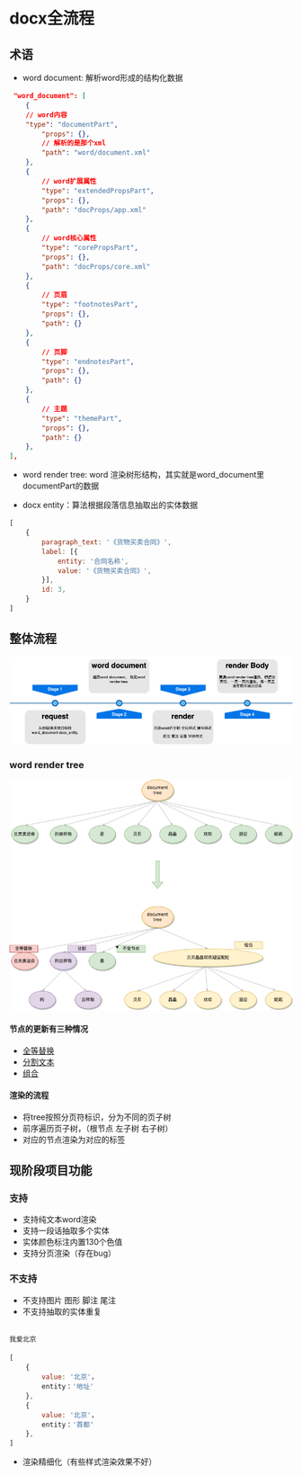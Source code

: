 # docx全流程

## 术语

- word document: 解析word形成的结构化数据

```json
 "word_document": [
    {
    // word内容
    "type": "documentPart",
        "props": {},
        // 解析的是那个xml
        "path": "word/document.xml" 
    },
    {   
        // word扩展属性
        "type": "extendedPropsPart",
        "props": {},
        "path": "docProps/app.xml"
    },
    {
        // word核心属性
        "type": "corePropsPart",
        "props": {},
        "path": "docProps/core.xml"
    },
    {
        // 页眉
        "type": "footnotesPart",
        "props": {},
        "path": {}
    },
    {
        // 页脚
        "type": "endnotesPart",
        "props": {},
        "path": {}
    },
    {
        // 主题
        "type": "themePart",
        "props": {},
        "path": {}
    },
],
```

- word render tree: word 渲染树形结构，其实就是word_document里documentPart的数据

- docx entity：算法根据段落信息抽取出的实体数据

```js
[
    {
        paragraph_text: '《货物买卖合同》',
        label: [{
            entity: '合同名称',
            value: '《货物买卖合同》',
        }],
        id: 3,
    }
]
```

## 整体流程

![整体流程](./imgs/%E5%85%A8%E6%B5%81%E7%A8%8B.drawio.png)

### word render tree

![quanbu](./imgs/%E5%85%A8%E9%83%A8%E7%B1%BB%E5%9E%8B.drawio.png)

#### 节点的更新有三种情况

- [全等替换](./%E5%85%A8%E7%AD%89%E6%9B%BF%E6%8D%A2.md)
- [分割文本](./%E5%88%86%E5%89%B2%E6%96%87%E6%9C%AC.md)
- [组合](./%E7%BB%84%E5%90%88%E6%96%87%E6%9C%AC%E7%AD%9B%E9%80%89.md)

#### 渲染的流程

- 将tree按照分页符标识，分为不同的页子树
- 前序遍历页子树，（根节点 左子树 右子树）
- 对应的节点渲染为对应的标签

## 现阶段项目功能

### 支持

- 支持纯文本word渲染
- 支持一段话抽取多个实体
- 实体颜色标注内置130个色值
- 支持分页渲染（存在bug）

### 不支持

- 不支持图片 图形 脚注 尾注 
- 不支持抽取的实体重复

```js

我爱北京

[
    {
        value: '北京'，
        entity：'地址'
    },
    {
        value: '北京'，
        entity：'首都'
    },
]
```
- 渲染精细化（有些样式渲染效果不好）
